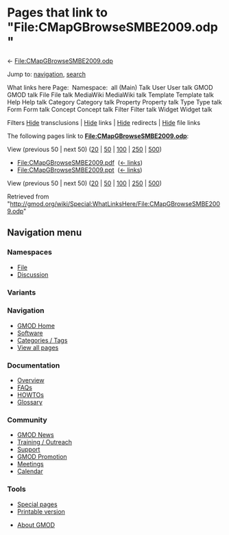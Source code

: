 <div id="mw-page-base" class="noprint">

</div>

<div id="mw-head-base" class="noprint">

</div>

<div id="content" class="mw-body" role="main">

<span id="top"></span>

<div id="mw-js-message" style="display:none;">

</div>



# <span dir="auto">Pages that link to "File:CMapGBrowseSMBE2009.odp"</span>

<div id="bodyContent">

<div id="contentSub">

←
[File:CMapGBrowseSMBE2009.odp](/wiki/File:CMapGBrowseSMBE2009.odp "File:CMapGBrowseSMBE2009.odp")

</div>

<div id="jump-to-nav" class="mw-jump">

Jump to: [navigation](#mw-navigation), [search](#p-search)

</div>

<div id="mw-content-text">

What links here Page:  Namespace:  all (Main) Talk User User talk GMOD
GMOD talk File File talk MediaWiki MediaWiki talk Template Template talk
Help Help talk Category Category talk Property Property talk Type Type
talk Form Form talk Concept Concept talk Filter Filter talk Widget
Widget talk

Filters
[Hide](/mediawiki/index.php?title=Special:WhatLinksHere/File:CMapGBrowseSMBE2009.odp&hidetrans=1 "Special:WhatLinksHere/File:CMapGBrowseSMBE2009.odp")
transclusions \|
[Hide](/mediawiki/index.php?title=Special:WhatLinksHere/File:CMapGBrowseSMBE2009.odp&hidelinks=1 "Special:WhatLinksHere/File:CMapGBrowseSMBE2009.odp")
links \|
[Hide](/mediawiki/index.php?title=Special:WhatLinksHere/File:CMapGBrowseSMBE2009.odp&hideredirs=1 "Special:WhatLinksHere/File:CMapGBrowseSMBE2009.odp")
redirects \|
[Hide](/mediawiki/index.php?title=Special:WhatLinksHere/File:CMapGBrowseSMBE2009.odp&hideimages=1 "Special:WhatLinksHere/File:CMapGBrowseSMBE2009.odp")
file links

The following pages link to
**[File:CMapGBrowseSMBE2009.odp](/wiki/File:CMapGBrowseSMBE2009.odp "File:CMapGBrowseSMBE2009.odp")**:

View (previous 50 \| next 50)
([20](/mediawiki/index.php?title=Special:WhatLinksHere/File:CMapGBrowseSMBE2009.odp&limit=20 "Special:WhatLinksHere/File:CMapGBrowseSMBE2009.odp")
\|
[50](/mediawiki/index.php?title=Special:WhatLinksHere/File:CMapGBrowseSMBE2009.odp&limit=50 "Special:WhatLinksHere/File:CMapGBrowseSMBE2009.odp")
\|
[100](/mediawiki/index.php?title=Special:WhatLinksHere/File:CMapGBrowseSMBE2009.odp&limit=100 "Special:WhatLinksHere/File:CMapGBrowseSMBE2009.odp")
\|
[250](/mediawiki/index.php?title=Special:WhatLinksHere/File:CMapGBrowseSMBE2009.odp&limit=250 "Special:WhatLinksHere/File:CMapGBrowseSMBE2009.odp")
\|
[500](/mediawiki/index.php?title=Special:WhatLinksHere/File:CMapGBrowseSMBE2009.odp&limit=500 "Special:WhatLinksHere/File:CMapGBrowseSMBE2009.odp"))

- [File:CMapGBrowseSMBE2009.pdf](/wiki/File:CMapGBrowseSMBE2009.pdf "File:CMapGBrowseSMBE2009.pdf")
  ‎ <span class="mw-whatlinkshere-tools">([←
  links](/mediawiki/index.php?title=Special:WhatLinksHere&target=File%3ACMapGBrowseSMBE2009.pdf "Special:WhatLinksHere"))</span>
- [File:CMapGBrowseSMBE2009.ppt](/wiki/File:CMapGBrowseSMBE2009.ppt "File:CMapGBrowseSMBE2009.ppt")
  ‎ <span class="mw-whatlinkshere-tools">([←
  links](/mediawiki/index.php?title=Special:WhatLinksHere&target=File%3ACMapGBrowseSMBE2009.ppt "Special:WhatLinksHere"))</span>

View (previous 50 \| next 50)
([20](/mediawiki/index.php?title=Special:WhatLinksHere/File:CMapGBrowseSMBE2009.odp&limit=20 "Special:WhatLinksHere/File:CMapGBrowseSMBE2009.odp")
\|
[50](/mediawiki/index.php?title=Special:WhatLinksHere/File:CMapGBrowseSMBE2009.odp&limit=50 "Special:WhatLinksHere/File:CMapGBrowseSMBE2009.odp")
\|
[100](/mediawiki/index.php?title=Special:WhatLinksHere/File:CMapGBrowseSMBE2009.odp&limit=100 "Special:WhatLinksHere/File:CMapGBrowseSMBE2009.odp")
\|
[250](/mediawiki/index.php?title=Special:WhatLinksHere/File:CMapGBrowseSMBE2009.odp&limit=250 "Special:WhatLinksHere/File:CMapGBrowseSMBE2009.odp")
\|
[500](/mediawiki/index.php?title=Special:WhatLinksHere/File:CMapGBrowseSMBE2009.odp&limit=500 "Special:WhatLinksHere/File:CMapGBrowseSMBE2009.odp"))

</div>

<div class="printfooter">

Retrieved from
"<http://gmod.org/wiki/Special:WhatLinksHere/File:CMapGBrowseSMBE2009.odp>"

</div>

<div id="catlinks" class="catlinks catlinks-allhidden">

</div>

<div class="visualClear">

</div>

</div>

</div>

<div id="mw-navigation">

## Navigation menu

<div id="mw-head">



<div id="left-navigation">

<div id="p-namespaces" class="vectorTabs" role="navigation"
aria-labelledby="p-namespaces-label">

### Namespaces

- <span id="ca-nstab-image"><a href="/wiki/File:CMapGBrowseSMBE2009.odp" accesskey="c"
  title="View the file page [c]">File</a></span>
- <span id="ca-talk"><a
  href="/mediawiki/index.php?title=File_talk:CMapGBrowseSMBE2009.odp&amp;action=edit&amp;redlink=1"
  accesskey="t"
  title="Discussion about the content page [t]">Discussion</a></span>

</div>

<div id="p-variants" class="vectorMenu emptyPortlet" role="navigation"
aria-labelledby="p-variants-label">

### 

### Variants[](#)

<div class="menu">

</div>

</div>

</div>





</div>

</div>

</div>

<div id="mw-panel">

<div id="p-logo" role="banner">

<a href="/wiki/Main_Page"
style="background-image: url(http://gmod.org/images/GMOD-cogs.png);"
title="Visit the main page"></a>

</div>

<div id="p-Navigation" class="portal" role="navigation"
aria-labelledby="p-Navigation-label">

### Navigation

<div class="body">

- <span id="n-GMOD-Home">[GMOD Home](/wiki/Main_Page)</span>
- <span id="n-Software">[Software](/wiki/GMOD_Components)</span>
- <span id="n-Categories-.2F-Tags">[Categories /
  Tags](/wiki/Categories)</span>
- <span id="n-View-all-pages">[View all
  pages](/wiki/Special:AllPages)</span>

</div>

</div>

<div id="p-Documentation" class="portal" role="navigation"
aria-labelledby="p-Documentation-label">

### Documentation

<div class="body">

- <span id="n-Overview">[Overview](/wiki/Overview)</span>
- <span id="n-FAQs">[FAQs](/wiki/Category:FAQ)</span>
- <span id="n-HOWTOs">[HOWTOs](/wiki/Category:HOWTO)</span>
- <span id="n-Glossary">[Glossary](/wiki/Glossary)</span>

</div>

</div>

<div id="p-Community" class="portal" role="navigation"
aria-labelledby="p-Community-label">

### Community

<div class="body">

- <span id="n-GMOD-News">[GMOD News](/wiki/GMOD_News)</span>
- <span id="n-Training-.2F-Outreach">[Training /
  Outreach](/wiki/Training_and_Outreach)</span>
- <span id="n-Support">[Support](/wiki/Support)</span>
- <span id="n-GMOD-Promotion">[GMOD
  Promotion](/wiki/GMOD_Promotion)</span>
- <span id="n-Meetings">[Meetings](/wiki/Meetings)</span>
- <span id="n-Calendar">[Calendar](/wiki/Calendar)</span>

</div>

</div>

<div id="p-tb" class="portal" role="navigation"
aria-labelledby="p-tb-label">

### Tools

<div class="body">

- <span id="t-specialpages"><a href="/wiki/Special:SpecialPages" accesskey="q"
  title="A list of all special pages [q]">Special pages</a></span>
- <span id="t-print"><a
  href="/mediawiki/index.php?title=Special:WhatLinksHere/File:CMapGBrowseSMBE2009.odp&amp;printable=yes"
  rel="alternate" accesskey="p"
  title="Printable version of this page [p]">Printable version</a></span>

</div>

</div>

</div>

</div>

<div id="footer" role="contentinfo">

- <span id="footer-places-about">[About
  GMOD](/wiki/GMOD:About "GMOD:About")</span>

<!-- -->






</div>
